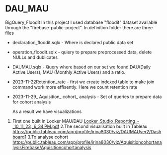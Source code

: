 # DAU_MAU
BigQuery_Floodit
In this project I used database "floodit" dataset available through the "firebase-public-project".
In definition folder there are three files
- declaration_floodit.sqlx -  Where is declared public data set 
- operation_floodit.sqlx - quiery to prepare preprocessed data, delete NULLs and dublicates
- DAUMAU.sqlx - Query where based on our set we found DAU(Daily Active Users), MAU (Monthly Active Users) and a ratio.
- 2023-11-22Retention_rate - first we create indexed table to make join command work more effisently. Here we count retention rate
- 2023-11-29_ Aquisition_ cohort_ analysis  - Set of queries to prepare data for cohort analysis

  As a result we have visualizations
 1. First one built in Looker MAU/DAU
  [Looker_Studio_Reporting_-_10_11_23,_6_34 PM.pdf](https://github.com/IrinaBogorad/DAU_MAU/files/13250810/Looker_Studio_Reporting_-_10_11_23._6_34.PM.pdf)
 2.The second visualisation built in Tableau
  https://public.tableau.com/app/profile/irina8030/viz/DAUMAUver2/Dashboard1
3.To analyse cohort
  https://public.tableau.com/app/profile/irina8030/viz/AquisitioncohortanalysisFirebase/Aquisitioncohortanalysis
  
